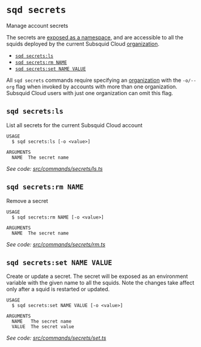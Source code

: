 `sqd secrets`
=============

Manage account secrets

The secrets are [exposed as a namespace](/cloud/resources/env-variables/#secrets), and are accessible to all the squids deployed by the current Subsquid Cloud [organization](/cloud/resources/organizations).

* [`sqd secrets:ls`](#sqd-secretsls)
* [`sqd secrets:rm NAME`](#sqd-secretsrm-name)
* [`sqd secrets:set NAME VALUE`](#sqd-secretsset-name-value)

All `sqd secrets` commands require specifying an [organization](/cloud/resources/organizations) with the `-o/--org` flag when invoked by accounts with more than one organization. Subsquid Cloud users with just one organization can omit this flag.

## `sqd secrets:ls`

List all secrets for the current Subsquid Cloud account

```
USAGE
  $ sqd secrets:ls [-o <value>]

ARGUMENTS
  NAME  The secret name
```

_See code: [src/commands/secrets/ls.ts](https://github.com/subsquid/squid-cli/tree/master/src/commands/secrets/ls.ts)_

## `sqd secrets:rm NAME`

Remove a secret

```
USAGE
  $ sqd secrets:rm NAME [-o <value>]

ARGUMENTS
  NAME  The secret name
```

_See code: [src/commands/secrets/rm.ts](https://github.com/subsquid/squid-cli/tree/master/src/commands/secrets/rm.ts)_

## `sqd secrets:set NAME VALUE`

Create or update a secret. The secret will be exposed as an environment variable with the given name to all the squids. Note the changes take affect only after a squid is restarted or updated.

```
USAGE
  $ sqd secrets:set NAME VALUE [-o <value>]

ARGUMENTS
  NAME   The secret name
  VALUE  The secret value
```

_See code: [src/commands/secrets/set.ts](https://github.com/subsquid/squid-cli/tree/master/src/commands/secrets/set.ts)_
